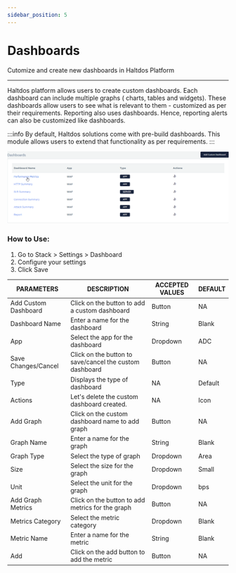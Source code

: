 ```yaml
---
sidebar_position: 5
---
```


# Dashboards

Cutomize and create new dashboards in Haltdos Platform

---

Haltdos platform allows users to create custom dashboards. Each dashboard can include multiple graphs ( charts, tables and widgets). These dashboards allow users to see what is relevant to them - customized as per their requirements. Reporting also uses dashboards. Hence, reporting alerts can also be customized like dashboards.

:::info
By default, Haltdos solutions come with pre-build dashboards. This module allows users to extend that functionality as per requirements.
:::

![dashboards](/img/platform/v6/docs/dashboards1.png)

### How to Use:

1. Go to Stack > Settings > Dashboard
2. Configure your settings
3. Click Save

| PARAMETERS           | DESCRIPTION                                             | ACCEPTED VALUES | DEFAULT |
|----------------------|---------------------------------------------------------|-----------------|---------|
| Add Custom Dashboard | Click on the button to add a custom dashboard           | Button          | NA      |
| Dashboard Name       | Enter a name for the dashboard                          | String          | Blank   |
| App                  | Select the app for the dashboard                        | Dropdown        | ADC     |
| Save Changes/Cancel  | Click on the button to save/cancel the custom dashboard | Button          | NA      |
| Type                 | Displays the type of dashboard                          | NA              | Default |
| Actions              | Let's delete the custom dashboard created.              | NA              | Icon    |
| Add Graph            | Click on the custom dashboard name to add graph         | Button          | NA      |
| Graph Name           | Enter a name for the graph                              | String          | Blank   |
| Graph Type           | Select the type of graph                                | Dropdown        | Area    |
| Size                 | Select the size for the graph                           | Dropdown        | Small   |
| Unit                 | Select the unit for the graph                           | Dropdown        | bps     |
| Add Graph Metrics    | Click on the button to add metrics for the graph        | Button          | NA      |
| Metrics Category     | Select the metric category                              | Dropdown        | Blank   |
| Metric Name          | Enter a name for the metric                             | String          | Blank   |
| Add                  | Click on the add button to add the metric               | Button          | NA      |

